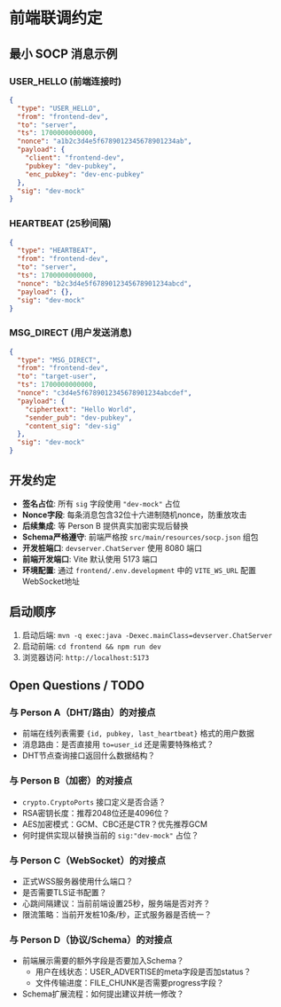 # 前端联调约定

## 最小 SOCP 消息示例

### USER_HELLO (前端连接时)
```json
{
  "type": "USER_HELLO",
  "from": "frontend-dev",
  "to": "server",
  "ts": 1700000000000,
  "nonce": "a1b2c3d4e5f6789012345678901234ab",
  "payload": {
    "client": "frontend-dev",
    "pubkey": "dev-pubkey",
    "enc_pubkey": "dev-enc-pubkey"
  },
  "sig": "dev-mock"
}
```

### HEARTBEAT (25秒间隔)
```json
{
  "type": "HEARTBEAT",
  "from": "frontend-dev",
  "to": "server",
  "ts": 1700000000000,
  "nonce": "b2c3d4e5f6789012345678901234abcd",
  "payload": {},
  "sig": "dev-mock"
}
```

### MSG_DIRECT (用户发送消息)
```json
{
  "type": "MSG_DIRECT",
  "from": "frontend-dev",
  "to": "target-user",
  "ts": 1700000000000,
  "nonce": "c3d4e5f6789012345678901234abcdef",
  "payload": {
    "ciphertext": "Hello World",
    "sender_pub": "dev-pubkey",
    "content_sig": "dev-sig"
  },
  "sig": "dev-mock"
}
```

## 开发约定

- **签名占位**: 所有 `sig` 字段使用 `"dev-mock"` 占位
- **Nonce字段**: 每条消息包含32位十六进制随机nonce，防重放攻击
- **后续集成**: 等 Person B 提供真实加密实现后替换
- **Schema严格遵守**: 前端严格按 `src/main/resources/socp.json` 组包
- **开发桩端口**: `devserver.ChatServer` 使用 8080 端口
- **前端开发端口**: Vite 默认使用 5173 端口
- **环境配置**: 通过 `frontend/.env.development` 中的 `VITE_WS_URL` 配置WebSocket地址

## 启动顺序

1. 启动后端: `mvn -q exec:java -Dexec.mainClass=devserver.ChatServer`
2. 启动前端: `cd frontend && npm run dev`
3. 浏览器访问: `http://localhost:5173`

## Open Questions / TODO

### 与 Person A（DHT/路由）的对接点
- 前端在线列表需要 `{id, pubkey, last_heartbeat}` 格式的用户数据
- 消息路由：是否直接用 `to=user_id` 还是需要特殊格式？
- DHT节点查询接口返回什么数据结构？

### 与 Person B（加密）的对接点
- `crypto.CryptoPorts` 接口定义是否合适？
- RSA密钥长度：推荐2048位还是4096位？
- AES加密模式：GCM、CBC还是CTR？优先推荐GCM
- 何时提供实现以替换当前的 `sig:"dev-mock"` 占位？

### 与 Person C（WebSocket）的对接点
- 正式WSS服务器使用什么端口？
- 是否需要TLS证书配置？
- 心跳间隔建议：当前前端设置25秒，服务端是否对齐？
- 限流策略：当前开发桩10条/秒，正式服务器是否统一？

### 与 Person D（协议/Schema）的对接点
- 前端展示需要的额外字段是否要加入Schema？
  - 用户在线状态：USER_ADVERTISE的meta字段是否加status？
  - 文件传输进度：FILE_CHUNK是否需要progress字段？
- Schema扩展流程：如何提出建议并统一修改？